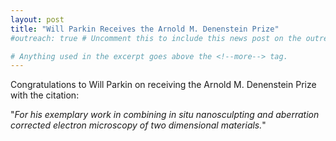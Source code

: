 ```yaml
---
layout: post
title: "Will Parkin Receives the Arnold M. Denenstein Prize"
#outreach: true # Uncomment this to include this news post on the outreach page.

# Anything used in the excerpt goes above the <!--more--> tag.
---
```


Congratulations to Will Parkin on receiving the Arnold M. Denenstein Prize with the citation:

"<i>For his exemplary work in combining in situ nanosculpting and aberration corrected electron microscopy of two dimensional materials.</i>"

<!--more-->
